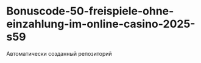 # Bonuscode-50-freispiele-ohne-einzahlung-im-online-casino-2025-s59
Автоматически созданный репозиторий
